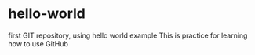 # hello-world
first GIT repository, using hello world example
This is practice for learning how to use GitHub
